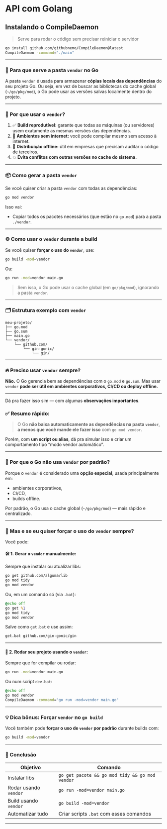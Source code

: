# API com Golang

## Instalando o CompileDaemon

> Serve para rodar o código sem precisar reiniciar o servidor

```bash
go install github.com/githubnemo/CompileDaemon@latest
CompileDaemon -command="./main"
```

---

### 📁 **Para que serve a pasta `vendor` no Go**

A pasta `vendor` é usada para armazenar **cópias locais das dependências** do seu projeto Go. Ou seja, em vez de buscar as bibliotecas do cache global (`~/go/pkg/mod`), o Go pode usar as versões salvas localmente dentro do projeto.

---

### 🧠 Por que usar o `vendor`?

1. ✅ **Build reprodutível:** garante que todas as máquinas (ou servidores) usem exatamente as mesmas versões das dependências.
2. 🚫 **Ambientes sem internet:** você pode compilar mesmo sem acesso à internet.
3. 🧳 **Distribuição offline:** útil em empresas que precisam auditar o código de terceiros.
4. 💥 **Evita conflitos com outras versões no cache do sistema.**

---

### 📦 Como gerar a pasta `vendor`

Se você quiser criar a pasta `vendor` com todas as dependências:

```bash
go mod vendor
```

Isso vai:

- Copiar todos os pacotes necessários (que estão no `go.mod`) para a pasta `./vendor`.

---

### ⚙️ Como usar o `vendor` durante a build

Se você quiser **forçar o uso do `vendor`**, use:

```bash
go build -mod=vendor
```

Ou:

```bash
go run -mod=vendor main.go
```

> Sem isso, o Go pode usar o cache global (em `go/pkg/mod`), ignorando a pasta `vendor`.

---

### 🗂️ Estrutura exemplo com `vendor`

```text
meu-projeto/
├── go.mod
├── go.sum
├── main.go
└── vendor/
    └── github.com/
        └── gin-gonic/
            └── gin/
```

---

### 🔥 Preciso usar `vendor` sempre?

**Não.**
O Go gerencia bem as dependências com o `go.mod` e `go.sum`.
Mas usar `vendor` **pode ser útil em ambientes corporativos, CI/CD ou deploy offline.**

---

Dá pra fazer isso sim — com algumas **observações importantes**.

### ✅ **Resumo rápido:**

> O Go **não baixa automaticamente as dependências na pasta `vendor`**, **a menos que você mande ele fazer isso** com `go mod vendor`.

Porém, com **um script ou alias**, dá pra simular isso e criar um comportamento tipo “modo vendor automático”.

---

### 🧠 Por que o Go não usa `vendor` por padrão?

Porque o `vendor` é considerado uma **opção especial**, usada principalmente em:

- ambientes corporativos,
- CI/CD,
- builds offline.

Por padrão, o Go usa o cache global (`~/go/pkg/mod`) — mais rápido e centralizado.

---

### 🚀 Mas e se eu quiser **forçar o uso do `vendor` sempre**?

Você pode:

#### 🛠️ 1. Gerar o `vendor` manualmente:

Sempre que instalar ou atualizar libs:

```bash
go get github.com/alguma/lib
go mod tidy
go mod vendor
```

Ou, em um comando só (via `.bat`):

```bat
@echo off
go get %1
go mod tidy
go mod vendor
```

Salve como `get.bat` e use assim:

```bash
get.bat github.com/gin-gonic/gin
```

---

#### 🧪 2. Rodar seu projeto usando o `vendor`:

Sempre que for compilar ou rodar:

```bash
go run -mod=vendor main.go
```

Ou num script `dev.bat`:

```bat
@echo off
go mod vendor
CompileDaemon -command="go run -mod=vendor main.go"
```

---

### 💡 Dica bônus: Forçar `vendor` no `go build`

Você também pode **forçar o uso de `vendor` por padrão** durante builds com:

```bash
go build -mod=vendor
```

---

### 📌 Conclusão

| Objetivo              | Comando                                         |
| --------------------- | ----------------------------------------------- |
| Instalar libs         | `go get pacote && go mod tidy && go mod vendor` |
| Rodar usando `vendor` | `go run -mod=vendor main.go`                    |
| Build usando `vendor` | `go build -mod=vendor`                          |
| Automatizar tudo      | Criar scripts `.bat` com esses comandos         |

---
